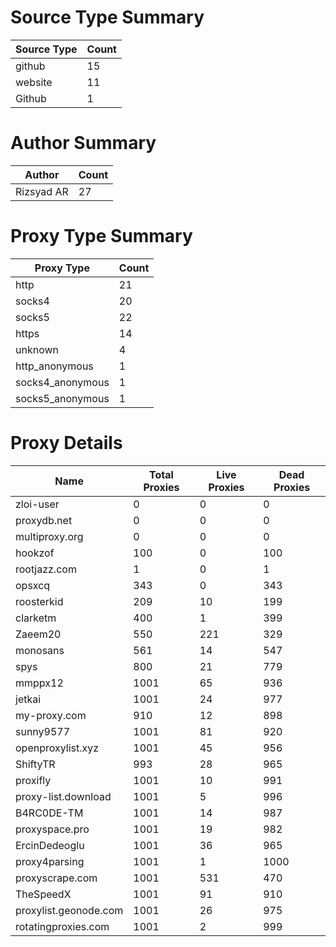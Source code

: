 # Source Type Summary

| Source Type | Count |
|-------------|-------|
| github | 15 |
| website | 11 |
| Github | 1 |


# Author Summary

| Author | Count |
|--------|-------|
| Rizsyad AR | 27 |


# Proxy Type Summary

| Proxy Type | Count |
|------------|-------|
| http | 21 |
| socks4 | 20 |
| socks5 | 22 |
| https | 14 |
| unknown | 4 |
| http_anonymous | 1 |
| socks4_anonymous | 1 |
| socks5_anonymous | 1 |


# Proxy Details

| Name | Total Proxies | Live Proxies | Dead Proxies |
|------|---------------|--------------|---------------|
| zloi-user | 0 | 0 | 0 |
| proxydb.net | 0 | 0 | 0 |
| multiproxy.org | 0 | 0 | 0 |
| hookzof | 100 | 0 | 100 |
| rootjazz.com | 1 | 0 | 1 |
| opsxcq | 343 | 0 | 343 |
| roosterkid | 209 | 10 | 199 |
| clarketm | 400 | 1 | 399 |
| Zaeem20 | 550 | 221 | 329 |
| monosans | 561 | 14 | 547 |
| spys | 800 | 21 | 779 |
| mmppx12 | 1001 | 65 | 936 |
| jetkai | 1001 | 24 | 977 |
| my-proxy.com | 910 | 12 | 898 |
| sunny9577 | 1001 | 81 | 920 |
| openproxylist.xyz | 1001 | 45 | 956 |
| ShiftyTR | 993 | 28 | 965 |
| proxifly | 1001 | 10 | 991 |
| proxy-list.download | 1001 | 5 | 996 |
| B4RC0DE-TM | 1001 | 14 | 987 |
| proxyspace.pro | 1001 | 19 | 982 |
| ErcinDedeoglu | 1001 | 36 | 965 |
| proxy4parsing | 1001 | 1 | 1000 |
| proxyscrape.com | 1001 | 531 | 470 |
| TheSpeedX | 1001 | 91 | 910 |
| proxylist.geonode.com | 1001 | 26 | 975 |
| rotatingproxies.com | 1001 | 2 | 999 |

